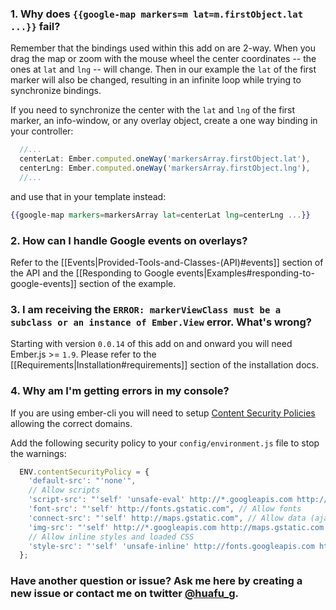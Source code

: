 ### 1. Why does `{{google-map markers=m lat=m.firstObject.lat ...}}` fail?

Remember that the bindings used within this add on are 2-way. When you drag the map or zoom with the mouse wheel the center coordinates -- the ones at `lat` and `lng` -- will change. Then in our example the `lat` of the first marker will also be changed, resulting in an infinite loop while trying to synchronize bindings.

If you need to synchronize the center with the `lat` and `lng` of the first marker, an info-window, or any  overlay object, create a one way binding in your controller:

```js
  //...
  centerLat: Ember.computed.oneWay('markersArray.firstObject.lat'),
  centerLng: Ember.computed.oneWay('markersArray.firstObject.lng'),
  //...
```

and use that in your template instead:

```handlebars
{{google-map markers=markersArray lat=centerLat lng=centerLng ...}}
```

### 2. How can I handle Google events on overlays?

Refer to the [[Events|Provided-Tools-and-Classes-(API)#events]] section of the API and the [[Responding to Google events|Examples#responding-to-google-events]] section of the example.


### 3. I am receiving the `ERROR: markerViewClass must be a subclass or an instance of Ember.View` error. What's wrong?

Starting with version `0.0.14` of this add on and onward you will need Ember.js >= `1.9`. Please refer to the [[Requirements|Installation#requirements]] section of the installation docs.

### 4. Why am I'm getting errors in my console?

If you are using ember-cli you will need to setup [Content Security Policies](https://github.com/rwjblue/ember-cli-content-security-policy) allowing the correct domains.

Add the following security policy to your `config/environment.js` file to stop the warnings:

```javascript
  ENV.contentSecurityPolicy = {
    'default-src': "'none'",
    // Allow scripts
    'script-src': "'self' 'unsafe-eval' http://*.googleapis.com http://maps.gstatic.com",
    'font-src': "'self' http://fonts.gstatic.com", // Allow fonts
    'connect-src': "'self' http://maps.gstatic.com", // Allow data (ajax/websocket)
    'img-src': "'self' http://*.googleapis.com http://maps.gstatic.com http://csi.gstatic.com",
    // Allow inline styles and loaded CSS
    'style-src': "'self' 'unsafe-inline' http://fonts.googleapis.com http://maps.gstatic.com"
  };
````

### Have another question or issue? Ask me here by creating a new issue or contact me on twitter [@huafu_g](https://twitter.com/huafu_g).